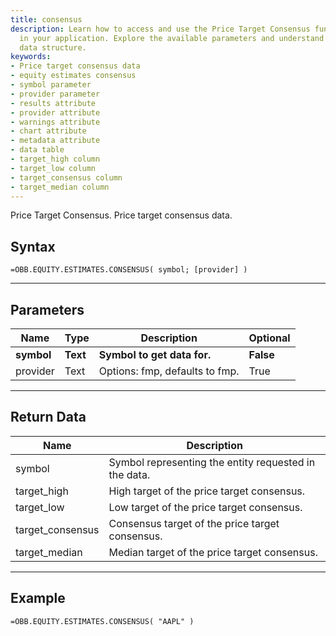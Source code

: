 ```yaml
---
title: consensus
description: Learn how to access and use the Price Target Consensus functionality
  in your application. Explore the available parameters and understand the returned
  data structure.
keywords: 
- Price target consensus data
- equity estimates consensus
- symbol parameter
- provider parameter
- results attribute
- provider attribute
- warnings attribute
- chart attribute
- metadata attribute
- data table
- target_high column
- target_low column
- target_consensus column
- target_median column
---
```


<!-- markdownlint-disable MD041 -->

Price Target Consensus. Price target consensus data.

## Syntax

```excel wordwrap
=OBB.EQUITY.ESTIMATES.CONSENSUS( symbol; [provider] )
```

---

## Parameters

| Name | Type | Description | Optional |
| ---- | ---- | ----------- | -------- |
| **symbol** | **Text** | **Symbol to get data for.** | **False** |
| provider | Text | Options: fmp, defaults to fmp. | True |

---

## Return Data

| Name | Description |
| ---- | ----------- |
| symbol | Symbol representing the entity requested in the data.  |
| target_high | High target of the price target consensus.  |
| target_low | Low target of the price target consensus.  |
| target_consensus | Consensus target of the price target consensus.  |
| target_median | Median target of the price target consensus.  |
---

## Example

```excel wordwrap
=OBB.EQUITY.ESTIMATES.CONSENSUS( "AAPL" )
```

